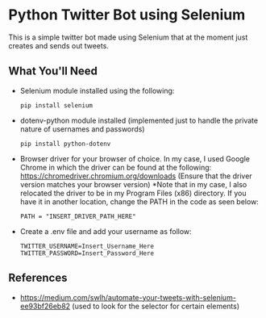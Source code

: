 # Python Twitter Bot using Selenium

This is a simple twitter bot made using Selenium that at the moment just creates and sends out tweets.

## What You'll Need

- Selenium module installed using the following:
  ```
  pip install selenium
  ```
- dotenv-python module installed (implemented just to handle the private nature of usernames and passwords)
  ```
  pip install python-dotenv
  ```
- Browser driver for your browser of choice. In my case, I used Google Chrome in which the driver can be found at the following: https://chromedriver.chromium.org/downloads (Ensure that the driver version matches your browser version)
  \*Note that in my case, I also relocated the driver to be in my Program Files (x86) directory. If you have it in another location, change the PATH in the code as seen below:
  ```
  PATH = "INSERT_DRIVER_PATH_HERE"
  ```
- Create a .env file and add your username as follow:
  ```
  TWITTER_USERNAME=Insert_Username_Here
  TWITTER_PASSWORD=Insert_Password_Here
  ```

## References

- https://medium.com/swlh/automate-your-tweets-with-selenium-ee93bf26eb82 (used to look for the selector for certain elements)
